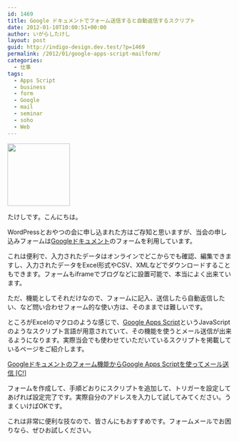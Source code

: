 ```yaml
---
id: 1469
title: Google ドキュメントでフォーム送信すると自動返信するスクリプト
date: 2012-01-10T10:00:51+00:00
author: いがらしたけし
layout: post
guid: http://indigo-design.dev.test/?p=1469
permalink: /2012/01/google-apps-script-mailform/
categories:
  - 仕事
tags:
  - Apps Script
  - business
  - form
  - Google
  - mail
  - seminar
  - soho
  - Web
---
```

<a href="https://picasaweb.google.com/lh/photo/fcDTdCR9OegqU4Z2j7R6gkI-Gs5g_DIIc8Y78SZjSM8?feat=embedwebsite"><img src="https://lh4.googleusercontent.com/-UOeGIzGZ0YA/TwtyEsqSzNI/AAAAAAAAAV0/mdgtj-zNSYg/s800/appsscript-icon.png" height="140" width="140" /></a>

たけしです。こんにちは。

WordPressとおやつの会に申し込まれた方はご存知と思いますが、当会の申し込みフォームは<a href="https://docs.google.com/">Googleドキュメント</a>のフォームを利用しています。

これは便利で、入力されたデータはオンラインでどこからでも確認、編集できますし、入力されたデータをExcel形式やCSV、XMLなどでダウンロードすることもできます。フォームもiframeでブログなどに設置可能で、本当によく出来ています。

ただ、機能としてそれだけなので、フォームに記入、送信したら自動返信したい、など問い合わせフォーム的な使い方は、そのままでは難しいです。

ところがExcelのマクロのような感じで、<a href="http://code.google.com/googleapps/appsscript/">Google Apps Script</a>というJavaScriptのようなスクリプト言語が用意されていて、その機能を使うとメール送信が出来るようになります。実際当会でも使わせていただいているスクリプトを掲載しているページをご紹介します。

<a href="http://creazy.net/2011/03/google_form_mailsend.html">Googleドキュメントのフォーム機能からGoogle Apps Scriptを使ってメール送信 [C!]</a>

フォームを作成して、手順どおりにスクリプトを追加して、トリガーを設定してあげれば設定完了です。実際自分のアドレスを入力して試してみてください。うまくいけばOKです。

これは非常に便利な技なので、皆さんにもおすすめです。フォームメールでお困りなら、ぜひお試しください。